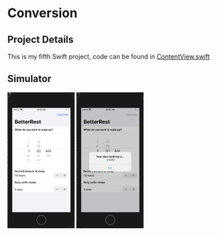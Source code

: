 # Conversion

## Project Details
This is my fifth Swift project, code can be found in [ContentView.swift](https://github.com/KristinnGodfrey/BetterRest/blob/master/BetterRest/ContentView.swift)

## Simulator
<p align="left">
  <img src="/p1.png" width="30%" /> 
    <img src="/p2.png" width="30%" /> 
</p>


